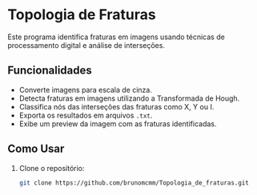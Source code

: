 # Topologia de Fraturas

Este programa identifica fraturas em imagens usando técnicas de processamento digital e análise de interseções.

## Funcionalidades

- Converte imagens para escala de cinza.
- Detecta fraturas em imagens utilizando a Transformada de Hough.
- Classifica nós das interseções das fraturas como X, Y ou I.
- Exporta os resultados em arquivos `.txt`.
- Exibe um preview da imagem com as fraturas identificadas.

## Como Usar

1. Clone o repositório:
   ```bash
   git clone https://github.com/brunomcmm/Topologia_de_fraturas.git